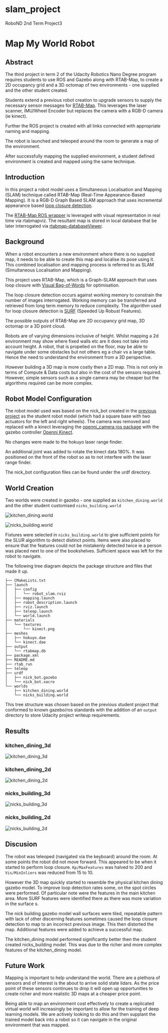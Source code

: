 # slam_project
RoboND 2nd Term Project3

# Map My World Robot
## Abstract
The third project in term 2 of the Udacity Robotics Nano Degree program requires students to use ROS and Gazebo along with RTAB-Map, to create a 2D occupancy grid and a 3D octomap of two environments - one supplied and the other student created.

Students extend a previous robot creation to upgrade sensors to supply the necessary sensor messages for [RTAB-Map](http://introlab.github.io/rtabmap/). This leverages the laser scanner, IMU/Wheel Encoder but replaces the camera with a RGB-D camera (ie kinect).

Further the ROS project is created with all links connected with  appropriate naming and mapping.

The robot is launched and teleoped around the room to generate a map of the environment.

After successfully mapping the supplied environment, a student defined environment is created and mapped using the same technique.

## Introduction
In this project a robot model uses a Simultaneous Localisation and Mapping (SLAM) technique called RTAB-Map (Real-Time Appearance-Based Mapping). It is a RGB-D Graph Based SLAM approach that uses incremental appearance based [loop closure detection](https://github.com/introlab/rtabmap/wiki/Loop-closure-detection).

The [RTAB-Map ROS wrapper](http://wiki.ros.org/rtabmap_ros) is leveraged with visual representation in real time via rtabmapviz. The resultant map is stored in local database that be later interrogated via [rtabmap-databaseViewer](https://github.com/introlab/rtabmap/wiki/Tools#database-viewer).

## Background
When a robot encounters a new environment where there is no supplied map, it needs to be able to create this map and localise its pose using it. This combined localisation and mapping process is referred to as SLAM (Simultaneous Localisation and Mapping).

This project uses RTAB-Map, which is a Graph-SLAM approach that uses loop closure with [Visual Bag-of-Words](https://en.wikipedia.org/wiki/Bag-of-words_model_in_computer_vision) for optimisation.

The loop closure detection occurs against working memory to constrain the number of images interrogated. Working memory can be transferred and retrieved from long term memory to reduce complexity. The algorithm used for loop closure detection is [SURF](http://opencv-python-tutroals.readthedocs.io/en/latest/py_tutorials/py_feature2d/py_surf_intro/py_surf_intro.html) (Speeded Up Robust Features).

The possible outputs of RTAB-Map are 2D occupancy grid map, 3D octomap or a 3D point cloud.

Robots are of varying dimensions inclusive of height. Whilst mapping a 2d environment may show where fixed walls etc are it does not take into account height. A robot, that is propelled on  the floor, may be able to navigate under some obstacles but not others eg a chair vs a large table. Hence the need to understand the environment from a 3D perspective.  

However building a 3D map is more costly then a 2D map. This is not only in terms of Compute & Data costs but also in the cost of the sensors required. However, simple sensors such as a single camera may be cheaper but the algorithms required can be more complex.

## Robot Model Configuration
The robot model used was based on the nick_bot created in the [previous project](https://medium.com/@NickHortovanyi/where-am-i-6cc0f6608c4c) as the student robot model (which had a square base with two actuators for the left and right wheels). The camera was removed and replaced with a kinect leveraging the [openni_camera ros package](http://wiki.ros.org/openni_camera) with the gazebo controller [Openni Kinect](http://gazebosim.org/tutorials?tut=ros_gzplugins#OpenniKinect).

No changes were made to the hokuyo laser range finder.

An additional joint was added to rotate the kinect data 180%. It was positioned on the front of the robot so as to not interfere with the laser range finder.

The nick_bot configuration files can be found under the urdf directory.

## World Creation
Two worlds were created in gazebo - one supplied as `kitchen_dining.world` and the other student customised `nicks_building.world`

![`kitchen_dining.world`](https://github.com/hortovanyi/slam_project/blob/master/output/gazebo_kitchen_world.jpg?raw=true)

![`nicks_building.world`](https://github.com/hortovanyi/slam_project/blob/master/output/gazebo_nicks_building.jpg?raw=true)

Fixtures were selected in `nicks_building.world` to give sufficient points for the SLUR algorithm to detect distinct points. Items were also placed to ensure that the features could not be mistakenly detected twice ie a person was placed next to one of the bookshelves. Sufficient space was left for the robot to navigate.

The following tree diagram depicts the package structure and files that made it up.

```
├── CMakeLists.txt
├── launch
│   ├── config
│   │   └── robot_slam.rviz
│   ├── mapping.launch
│   ├── robot_description.launch
│   ├── rviz.launch
│   ├── teleop.launch
│   └── world.launch
├── materials
│   └── textures
│       └── kinect.png
├── meshes
│   ├── hokuyo.dae
│   └── kinect.dae
├── output
│   └── rtabmap.db
├── package.xml
├── README.md
├── rtab_run
├── teleop
├── urdf
│   ├── nick_bot.gazebo
│   └── nick_bot.xacro
└── worlds
    ├── kitchen_dining.world
    └── nicks_building.world
```

This tree structure was chosen based on the previous student project that conformed to known gazebo/ros standards with the addition of an `output` directory to store Udacity project writeup requirements.

## Results
### kitchen_dining_3d
![`kitchen_dining_3d`](https://github.com/hortovanyi/slam_project/blob/master/output/kitchen_dining_3d.png?raw=true)
### kitchen_dining_2d
![`kitchen_dining_2d`](https://github.com/hortovanyi/slam_project/blob/master/output/kitchen_dining_2d.png?raw=true)
### nicks_building_3d
![`nicks_building_3d`](https://github.com/hortovanyi/slam_project/blob/master/output/nicks_building_3d.png?raw=true)
### nicks_building_2d
![`nicks_building_2d`](https://github.com/hortovanyi/slam_project/blob/master/output/nicks_building_2d.png?raw=true)
## Discusion
The robot was teleoped (navigated via the keyboard) around the room. At some points the robot did not move forward. This appeared to be when it started to perform loop closure. `Kp/MaxFeatures` was halved to 200 and `Vis/MinInliers` was reduced from 15 to 10.

However the 3D map quickly started to resemble the physical kitchen dining gazebo model. To improve loop detection rates some, on the spot circles were performed. Of particular note were the features in the main kitchen area. More SURF features were identified there as there was more variation in the surface s.

The nick building gazebo model wall surfaces were tiled, repeatable pattern with lack of other discerning features sometimes caused the loop closure detection to map to an incorrect previous image. This then distorted the map. Additional features were added to achieve a successful map.

The kitchen_dining model performed significantly better then the student created nicks_building model. This was due to the richer and more complex features of the kitchen_dining model.  

## Future Work
Mapping is important to help understand the world. There are a plethora of sensors and of interest is the about to arrive solid state lidars. As the price point of these sensors continues to drop it will open up opportunities to create richer and more realistic 3D maps at a cheaper price point.

Being able to map an environment cost effectively to create a replicated virtual world will increasingly be important to allow for the training of deep learning models. We are actively looking to do this and then supplant the trained model back into a robot so it can navigate in the original environment that was mapped.
